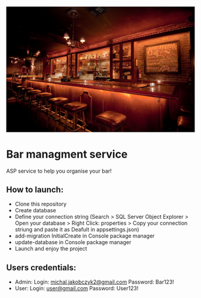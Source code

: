 ![cover](wwwroot/img/bg.jpg)
# Bar managment service

ASP service to help you organise your bar!

## How to launch:
- Clone this repository
- Create database
- Define your connection string 
(Search > SQL Server Object Explorer > Open your database > Right Click: properties > Copy your connection striung and paste it as Deafult in appsettings.json)
- add-migration InitialCreate in Console package manager
- update-database in Console package manager
- Launch and enjoy the project

## Users credentials:
- Admin:
Login: michal.jakobczyk2@gmail.com
Password: Bar123!
- User:
Login: user@gmail.com
Password: User123!

